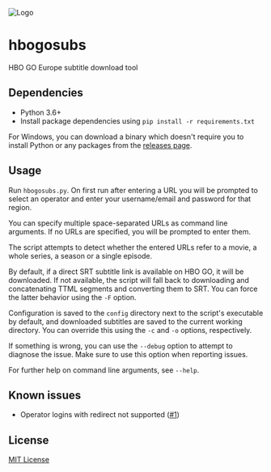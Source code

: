 ![Logo](https://i.imgur.com/H32t298.png)

# hbogosubs

HBO GO Europe subtitle download tool

## Dependencies
* Python 3.6+
* Install package dependencies using `pip install -r requirements.txt`

For Windows, you can download a binary which doesn't require you to install Python or any packages from the [releases page](https://github.com/nyuszika7h/hbogosubs/releases).

## Usage
Run `hbogosubs.py`. On first run after entering a URL you will be prompted to select an operator and enter your username/email and password for that region.

You can specify multiple space-separated URLs as command line arguments. If no URLs are specified, you will be prompted to enter them.

The script attempts to detect whether the entered URLs refer to a movie, a whole series, a season or a single episode.

By default, if a direct SRT subtitle link is available on HBO GO, it will be downloaded. If not available, the script will fall back to downloading and concatenating TTML segments and converting them to SRT. You can force the latter behavior using the `-F` option.

Configuration is saved to the `config` directory next to the script's executable by default, and downloaded subtitles are saved to the current working directory. You can override this using the `-c` and `-o` options, respectively.

If something is wrong, you can use the `--debug` option to attempt to diagnose the issue. Make sure to use this option when reporting issues.

For further help on command line arguments, see `--help`.

## Known issues
* Operator logins with redirect not supported ([#1](https://github.com/nyuszika7h/hbogosubs/issues/1))

## License
[MIT License](LICENSE.txt)
